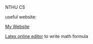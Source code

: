 NTHU CS

useful website:

[My Website](https://wuj.pythonanywhere.com/)

[Latex online editor](https://www.codecogs.com/latex/eqneditor.php)  to write math formula 
